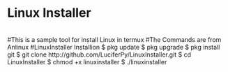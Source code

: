 <h1> Linux Installer </h1><br>
#This is a sample tool for install Linux in termux
#The Commands are from Anlinux
#LinuxInstaller
Installion
$ pkg update
$ pkg upgrade
$ pkg install git
$ git clone http://github.com/LuciferPy/LinuxInstaller.git
$ cd LinuxInstaller
$ chmod +x linuxinstaller
$ ./linuxinstaller
